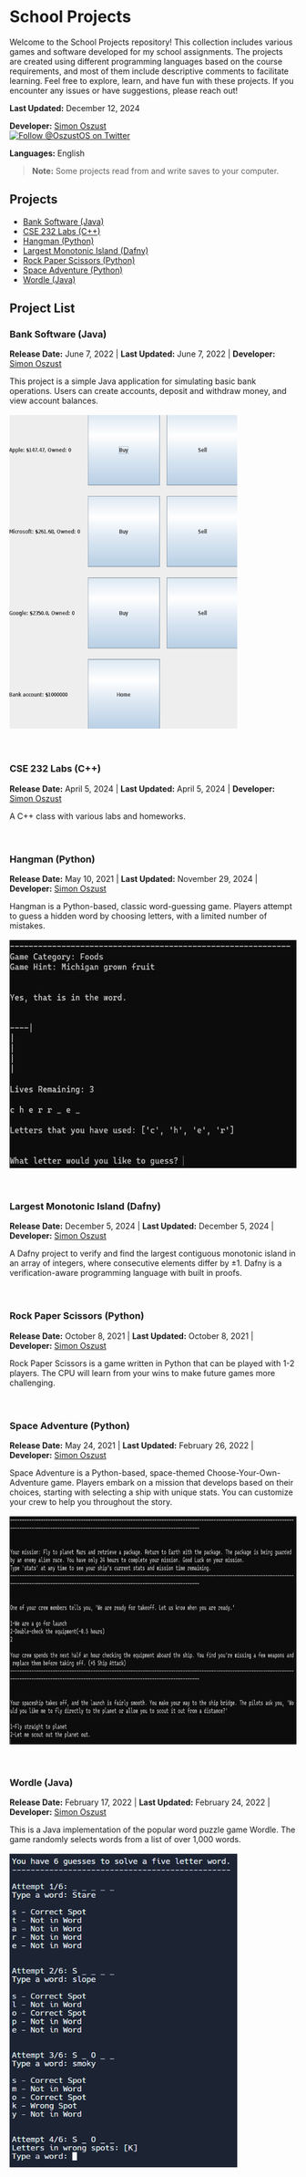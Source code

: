 # School Projects

Welcome to the School Projects repository! This collection includes various games and software developed for my school assignments. The projects are created using different programming languages based on the course requirements, and most of them include descriptive comments to facilitate learning. Feel free to explore, learn, and have fun with these projects. If you encounter any issues or have suggestions, please reach out!

**Last Updated:** December 12, 2024

**Developer:** [Simon Oszust](https://github.com/Soszust40)  
[![Follow @OszustOS on Twitter](https://img.shields.io/twitter/url/https/twitter.com/bukotsunikki.svg?style=social&label=Follow%20%40OszustOS)](https://twitter.com/OszustOS)

**Languages:** English

> **Note:** Some projects read from and write saves to your computer.

## Projects
- [Bank Software (Java)](https://github.com/Soszust40/School/blob/main/README.md#bank-software-java)
- [CSE 232 Labs (C++)](https://github.com/Soszust40/School/blob/main/README.md#cse-232-Labs-c)
- [Hangman (Python)](https://github.com/Soszust40/School/blob/main/README.md#hangman-python)
- [Largest Monotonic Island (Dafny)](https://github.com/Soszust40/School/blob/main/README.md#largest-monotonic-island-dafny)
- [Rock Paper Scissors (Python)](https://github.com/Soszust40/School/blob/main/README.md#rock-paper-scissors-python)
- [Space Adventure (Python)](https://github.com/Soszust40/School/blob/main/README.md#space-adventure-python)
- [Wordle (Java)](https://github.com/Soszust40/School/blob/main/README.md#wordle-java)

## Project List

### Bank Software (Java)

**Release Date:** June 7, 2022 |
**Last Updated:** June 7, 2022 |
**Developer:** [Simon Oszust](https://github.com/Soszust40)

This project is a simple Java application for simulating basic bank operations. Users can create accounts, deposit and withdraw money, and view account balances.
<br />
<br />
<img src="/Screenshots/Bank%20Software.png?" alt="Bank Software image" width="400" height="550">
<br />
<br />
<br />
### CSE 232 Labs (C++)

**Release Date:** April 5, 2024 |
**Last Updated:** April 5, 2024 |
**Developer:** [Simon Oszust](https://github.com/Soszust40)

A C++ class with various labs and homeworks.
<br />
<br />
<br />
### Hangman (Python)

**Release Date:** May 10, 2021 |
**Last Updated:** November 29, 2024 |
**Developer:** [Simon Oszust](https://github.com/Soszust40)

Hangman is a Python-based, classic word-guessing game. Players attempt to guess a hidden word by choosing letters, with a limited number of mistakes.
<br />
<br />
<img src="/Screenshots/Hangman.png?" alt="Hangman image" width="800" height="400" style="vertical-align: top;">
<br />
<br />
<br />
### Largest Monotonic Island (Dafny)

**Release Date:** December 5, 2024 |
**Last Updated:** December 5, 2024 |
**Developer:** [Simon Oszust](https://github.com/Soszust40)

A Dafny project to verify and find the largest contiguous monotonic island in an array of integers, where consecutive elements differ by ±1. Dafny is a verification-aware programming language with built in proofs.
<br />
<br />
<br />
### Rock Paper Scissors (Python)

**Release Date:** October 8, 2021 |
**Last Updated:** October 8, 2021 |
**Developer:** [Simon Oszust](https://github.com/Soszust40)

Rock Paper Scissors is a game written in Python that can be played with 1-2 players. The CPU will learn from your wins to make future games more challenging.
<br />
<br />
<br />
### Space Adventure (Python)

**Release Date:** May 24, 2021 |
**Last Updated:** February 26, 2022 |
**Developer:** [Simon Oszust](https://github.com/Soszust40)

Space Adventure is a Python-based, space-themed Choose-Your-Own-Adventure game. Players embark on a mission that develops based on their choices, starting with selecting a ship with unique stats. You can customize your crew to help you throughout the story.
<br />
<br />
<img src="/Screenshots/Space%20Adventure.png?" alt="Space Adventure image" width="800" height="400" style="vertical-align: top;">
<br />
<br />
<br />
### Wordle (Java)

**Release Date:** February 17, 2022 |
**Last Updated:** February 24, 2022 |
**Developer:** [Simon Oszust](https://github.com/Soszust40)

This is a Java implementation of the popular word puzzle game Wordle. The game randomly selects words from a list of over 1,000 words.
<br />
<br />
<img src="/Screenshots/Wordle.png?" alt="Wordle image" width="400" height="550" style="vertical-align: top;">

